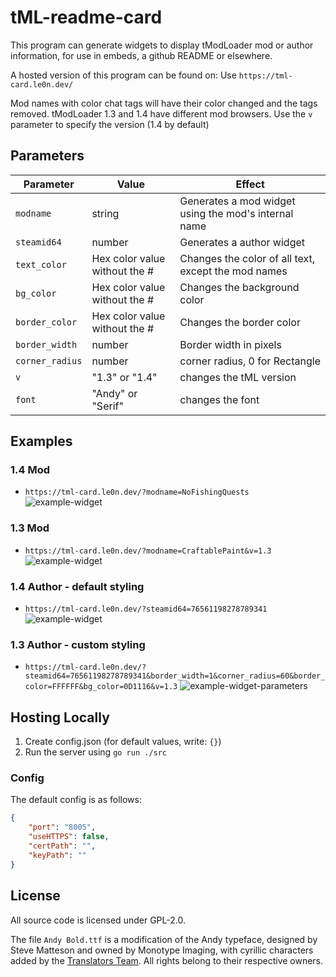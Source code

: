 # tML-readme-card
This program can generate widgets to display tModLoader mod or author information, for use in embeds, a github README or elsewhere.

A hosted version of this program can be found on:
Use `https://tml-card.le0n.dev/` 

Mod names with color chat tags will have their color changed and the tags removed.
tModLoader 1.3 and 1.4 have different mod browsers. Use the `v` parameter to specify the version (1.4 by default) 

## Parameters
| Parameter       | Value                         | Effect                                              |
|-----------------|-------------------------------|-----------------------------------------------------|
| `modname`       | string                        | Generates a mod widget using the mod's internal name|
| `steamid64`     | number                        | Generates a author widget                           |
| `text_color`    | Hex color value without the # | Changes the color of all text, except the mod names |
| `bg_color`      | Hex color value without the # | Changes the background color                        |
| `border_color`  | Hex color value without the # | Changes the border color                            |
| `border_width`  | number                        | Border width in pixels                              |
| `corner_radius` | number                        | corner radius, 0 for Rectangle                      |
| `v`             | "1.3" or "1.4"                | changes the tML version                             |
| `font`          | "Andy" or "Serif"             | changes the font                                    |

## Examples

### 1.4 Mod
* `https://tml-card.le0n.dev/?modname=NoFishingQuests`
![example-widget](https://tml-card.le0n.dev/?modname=NoFishingQuests)

### 1.3 Mod 
* `https://tml-card.le0n.dev/?modname=CraftablePaint&v=1.3`
![example-widget](https://tml-card.le0n.dev/?modname=CraftablePaint&v=1.3)


### 1.4 Author - default styling
* `https://tml-card.le0n.dev/?steamid64=76561198278789341`
![example-widget](https://tml-card.le0n.dev/?steamid64=76561198278789341)


### 1.3 Author - custom styling
* `https://tml-card.le0n.dev/?steamid64=76561198278789341&border_width=1&corner_radius=60&border_color=FFFFFF&bg_color=0D1116&v=1.3`
![example-widget-parameters](https://tml-card.le0n.dev/?steamid64=76561198278789341&border_width=1&corner_radius=60&border_color=FFFFFF&bg_color=0D1116&v=1.3)

## Hosting Locally
1. Create config.json (for default values, write: `{}`)
2. Run the server using `go run ./src`

### Config
The default config is as follows:
```json
{
	"port": "8005",
	"useHTTPS": false,
	"certPath": "",
	"keyPath": ""
}
```

## License
All source code is licensed under GPL-2.0. 

The file `Andy Bold.ttf` is a modification of the Andy typeface, designed by Steve Matteson and owned by Monotype Imaging, with cyrillic characters added by the [Translators Team](https://vk.com/translators_team). All rights belong to their respective owners.